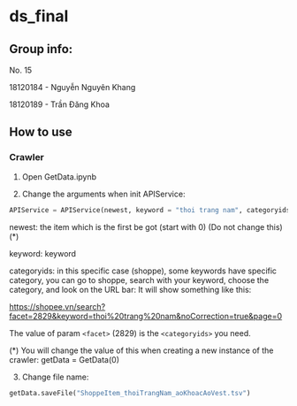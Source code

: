 # ds_final

## Group info:

No. 15

18120184 - Nguyễn Nguyên Khang

18120189 - Trần Đăng Khoa

## How to use

### Crawler

1. Open GetData.ipynb

2. Change the arguments when init APIService:

```python
APIService = APIService(newest, keyword = "thoi trang nam", categoryids = "2829")
```

newest: the item which is the first be got (start with 0) (Do not change this)(*)

keyword: keyword

categoryids: in this specific case (shoppe), some keywords have specific category, you can go to shoppe, search with your keyword, choose the category, and look on the URL bar:
It will show something like this:

https://shopee.vn/search?facet=2829&keyword=thoi%20trang%20nam&noCorrection=true&page=0

The value of param `<facet>` (2829) is the `<categoryids>` you need.

(*) You will change the value of this when creating a new instance of the crawler: getData = GetData(0)

3. Change file name: 
```python
getData.saveFile("ShoppeItem_thoiTrangNam_aoKhoacAoVest.tsv")
```
